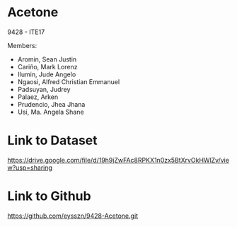 # Acetone

9428 - ITE17

Members:
- Aromin, Sean Justin
- Cariño, Mark Lorenz
- Ilumin, Jude Angelo
- Ngaosi, Alfred Christian Emmanuel 
- Padsuyan, Judrey
- Palaez, Arken
- Prudencio, Jhea Jhana
- Usi, Ma. Angela Shane

# Link to Dataset
https://drive.google.com/file/d/19h9jZwFAc8RPKX1n0zx5BtXrvOkHWlZv/view?usp=sharing

# Link to Github
https://github.com/eysszn/9428-Acetone.git

